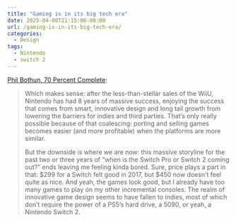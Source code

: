 ```yaml
---
title: "Gaming is in its big tech era"
date: 2025-04-08T21:15:00-08:00
url: /gaming-is-in-its-big-tech-era/
categories:
  - Design
tags:
  - Nintendo
  - switch 2
---
```


[Phil Bothun, 70 Percent Complete](https://www.70percentcomplete.com/gaming-is-in-its-big-tech-era/):

> Which makes sense: after the less-than-stellar sales of the WiiU, Nintendo has had 8 years of massive success, enjoying the success that comes from smart, innovative design and long tail growth from lowering the barriers for indies and third parties. That’s only really possible because of that coalescing: porting and selling games becomes easier (and more profitable) when the platforms are more similar.
> 
> But the downside is where we are now: this massive storyline for the past two or three years of “when is the Switch Pro or Switch 2 coming out?” ends leaving me feeling kinda bored. Sure, price plays a part in that: $299 for a Switch felt good in 2017, but $450 now doesn’t feel quite as nice. And yeah, the games look good, but I already have too many games to play on my other incremental consoles. The realm of innovative game design seems to have fallen to indies, most of which don’t require the power of a PS5’s hard drive, a 5090, or yeah, a Nintendo Switch 2.